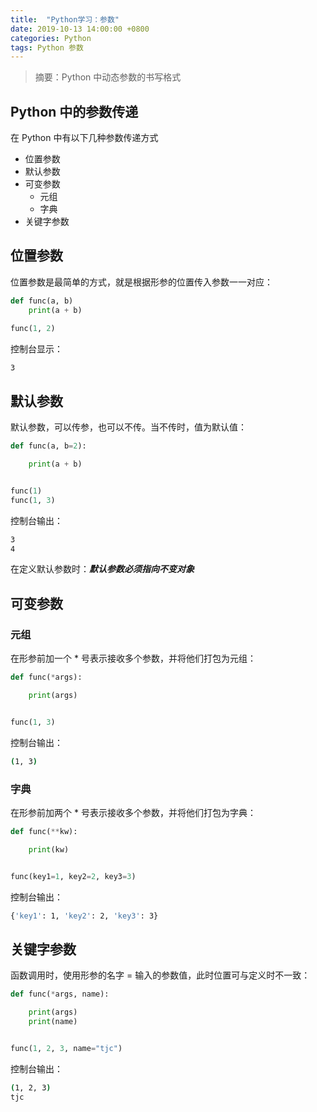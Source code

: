 ```yaml
---
title:  "Python学习：参数"
date: 2019-10-13 14:00:00 +0800
categories: Python
tags: Python 参数
---
```


> 摘要：Python 中动态参数的书写格式

## Python 中的参数传递

在 Python 中有以下几种参数传递方式

* 位置参数
* 默认参数
* 可变参数
	* 元组
	* 字典
* 关键字参数

## 位置参数

位置参数是最简单的方式，就是根据形参的位置传入参数一一对应：
```python
def func(a, b)
	print(a + b)

func(1, 2)
```
控制台显示：
```sh
3
```

## 默认参数

默认参数，可以传参，也可以不传。当不传时，值为默认值：
```python
def func(a, b=2):

    print(a + b)


func(1)
func(1, 3)
```
控制台输出：
```sh
3
4
```

在定义默认参数时：***默认参数必须指向不变对象***

## 可变参数

### 元组

在形参前加一个 * 号表示接收多个参数，并将他们打包为元组：
```python
def func(*args):

    print(args)


func(1, 3)
```
控制台输出：
```sh
(1, 3)
```

### 字典

在形参前加两个 * 号表示接收多个参数，并将他们打包为字典：
```python
def func(**kw):

    print(kw)


func(key1=1, key2=2, key3=3)
```
控制台输出：
```sh
{'key1': 1, 'key2': 2, 'key3': 3}
```

## 关键字参数

函数调用时，使用形参的名字 = 输入的参数值，此时位置可与定义时不一致：
```python
def func(*args, name):

    print(args)
    print(name)


func(1, 2, 3, name="tjc")
```
控制台输出：
```sh
(1, 2, 3)
tjc
```

